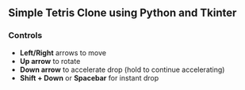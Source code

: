 ## Simple Tetris Clone using Python and Tkinter

### Controls
* **Left/Right** arrows to move
* **Up arrow** to rotate
* **Down arrow** to accelerate drop (hold to continue accelerating)
* **Shift + Down** or **Spacebar** for instant drop